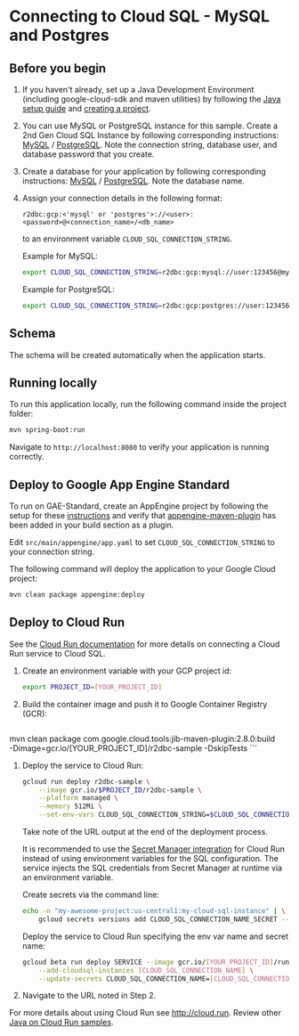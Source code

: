 # Connecting to Cloud SQL - MySQL and Postgres

## Before you begin

1. If you haven't already, set up a Java Development Environment (including google-cloud-sdk and
maven utilities) by following the [Java setup guide](https://cloud.google.com/java/docs/setup) and
[creating a project](https://cloud.google.com/resource-manager/docs/creating-managing-projects#creating_a_project).

1. You can use MySQL or PostgreSQL instance for this sample. 
Create a 2nd Gen Cloud SQL Instance by following corresponding instructions: 
[MySQL](https://cloud.google.com/sql/docs/mysql/create-instance) /
[PostgreSQL](https://cloud.google.com/sql/docs/postgres/create-instance).
Note the connection string, database user, and database password that you create. 

1. Create a database for your application by following corresponding instructions:
[MySQL](https://cloud.google.com/sql/docs/mysql/create-manage-databases) /
[PostgreSQL](https://cloud.google.com/sql/docs/postgres/create-manage-databases).
Note the database name.

1. Assign your connection details in the following format:

    ```
    r2dbc:gcp:<'mysql' or 'postgres'>://<user>:<password>@<connection_name>/<db_name>
    ```
    to an environment variable `CLOUD_SQL_CONNECTION_STRING`.

    Example for MySQL:
    ```sh
    export CLOUD_SQL_CONNECTION_STRING=r2dbc:gcp:mysql://user:123456@my-project:us-central1:r2dbctest/testdb
    ``` 

    Example for PostgreSQL:
    ```sh
    export CLOUD_SQL_CONNECTION_STRING=r2dbc:gcp:postgres://user:123456@my-project:us-central1:r2dbctest/testdb
    ``` 

## Schema

The schema will be created automatically when the application starts.

## Running locally

To run this application locally, run the following command inside the project folder:

```sh
mvn spring-boot:run
```

Navigate to `http://localhost:8080` to verify your application is running correctly.

## Deploy to Google App Engine Standard

To run on GAE-Standard, create an AppEngine project by following the setup for these
[instructions](https://cloud.google.com/appengine/docs/standard/java/quickstart#before-you-begin)
and verify that
[appengine-maven-plugin](https://cloud.google.com/java/docs/setup#optional_install_maven_or_gradle_plugin_for_app_engine)
 has been added in your build section as a plugin.

Edit `src/main/appengine/app.yaml` to set `CLOUD_SQL_CONNECTION_STRING` to your connection string. 

The following command will deploy the application to your Google Cloud project:
```bash
mvn clean package appengine:deploy
```

## Deploy to Cloud Run

See the [Cloud Run documentation](https://cloud.google.com/run/docs/configuring/connect-cloudsql)
for more details on connecting a Cloud Run service to Cloud SQL.

1. Create an environment variable with your GCP project id:
    ```sh
    export PROJECT_ID=[YOUR_PROJECT_ID]
    ```

1. Build the container image and push it to Google Container Registry (GCR):

    ```sh
mvn clean package com.google.cloud.tools:jib-maven-plugin:2.8.0:build \
 -Dimage=gcr.io/[YOUR_PROJECT_ID]/r2dbc-sample -DskipTests
    ```

1. Deploy the service to Cloud Run:

    ```sh
    gcloud run deploy r2dbc-sample \
        --image gcr.io/$PROJECT_ID/r2dbc-sample \
        --platform managed \
        --memory 512Mi \
        --set-env-vars CLOUD_SQL_CONNECTION_STRING=$CLOUD_SQL_CONNECTION_STRING
    ```
    Take note of the URL output at the end of the deployment process.

    It is recommended to use the [Secret Manager integration](https://cloud.google.com/run/docs/configuring/secrets) for Cloud Run instead
    of using environment variables for the SQL configuration. The service injects the SQL credentials from
    Secret Manager at runtime via an environment variable.

    Create secrets via the command line:
    ```sh
    echo -n "my-awesome-project:us-central1:my-cloud-sql-instance" | \
        gcloud secrets versions add CLOUD_SQL_CONNECTION_NAME_SECRET --data-file=-
    ```

    Deploy the service to Cloud Run specifying the env var name and secret name:
    ```sh
    gcloud beta run deploy SERVICE --image gcr.io/[YOUR_PROJECT_ID]/run-sql \
        --add-cloudsql-instances [CLOUD_SQL_CONNECTION_NAME] \
        --update-secrets CLOUD_SQL_CONNECTION_NAME=[CLOUD_SQL_CONNECTION_NAME_SECRET]:latest
    ```

1. Navigate to the URL noted in Step 2.

  For more details about using Cloud Run see http://cloud.run.
  Review other [Java on Cloud Run samples](../../../run/).
